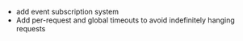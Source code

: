- add event subscription system
- Add per-request and global timeouts to avoid indefinitely hanging requests